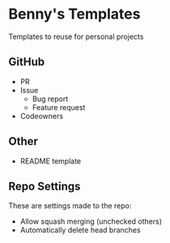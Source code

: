 # Benny's Templates

Templates to reuse for personal projects

## GitHub

- PR
- Issue
  - Bug report
  - Feature request
- Codeowners

## Other

- README template

## Repo Settings

These are settings made to the repo:

- Allow squash merging (unchecked others)
- Automatically delete head branches
